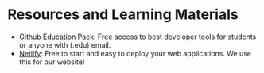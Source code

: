 # Resources and Learning Materials
* [Github Education Pack](https://education.github.com/pack): Free access to best developer tools for students or anyone with (.edu) email.
* [Netlify](netlify.com): Free to start and easy to deploy your web applications. We use this for our website!
